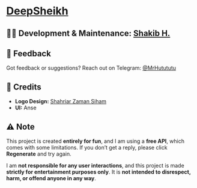 # [DeepSheikh](https://deepsheikh.tech)

## 👨‍💻 Development & Maintenance: [Shakib H.](https://facebook.com/mrhutututu)

## 💬 Feedback  
Got feedback or suggestions? Reach out on Telegram: [@MrHutututu](https://t.me/MrHutututu)  

## 🎨 Credits  
- **Logo Design:** [Shahriar Zaman Siham](https://facebook.com/shahriar.siham)  
- **UI:** Anse

## ⚠️ Note  
This project is created **entirely for fun**, and I am using a **free API**, which comes with some limitations. If you don’t get a reply, please click **Regenerate** and try again.  

I am **not responsible for any user interactions**, and this project is made **strictly for entertainment purposes only**. It is **not intended to disrespect, harm, or offend anyone in any way**.  
